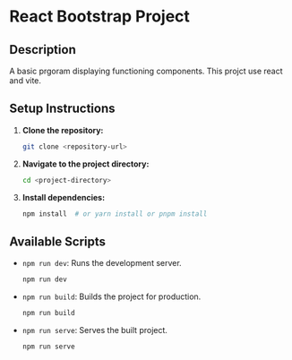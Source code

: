 # React Bootstrap Project

## Description

A basic prgoram displaying functioning components. This projct use react and vite.


## Setup Instructions

1.  **Clone the repository:**

    ```bash
    git clone <repository-url>
    ```

2.  **Navigate to the project directory:**

    ```bash
    cd <project-directory>
    ```

3.  **Install dependencies:**

    ```bash
    npm install  # or yarn install or pnpm install
    ```

## Available Scripts

*   `npm run dev`: Runs the development server.

    ```bash
    npm run dev
    ```

*   `npm run build`: Builds the project for production.

    ```bash
    npm run build
    ```

*   `npm run serve`: Serves the built project.

    ```bash
    npm run serve
    ```
